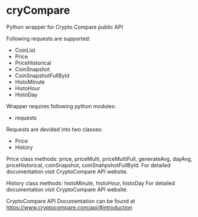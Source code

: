 # cryCompare
Python wrapper for Crypto Compare public API

Following requests are supported:
- CoinList
- Price
- PriceHistorical
- CoinSnapshot
- CoinSnapshotFullById
- HistoMinute
- HistoHour
- HistoDay

Wrapper requires following python modules:
- requests

Requests are devided into two classes:
- Price
- History

Price class methods: price, priceMulti, priceMultiFull, generateAvg, dayAvg, priceHistorical, coinSnapshot, coinSnahpshotFullById.
For detailed documentation visit CryptoCompare API website.

History class methods: histoMinute, histoHour, histoDay
For detailed documentation visit CryptoCompare API website.

CryptoCompare API Documentation can be found at https://www.cryptocompare.com/api/#introduction

